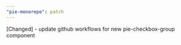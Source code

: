 ```yaml
---
"pie-monorepo": patch
---
```


[Changed] - update github workflows for new pie-checkbox-group component
